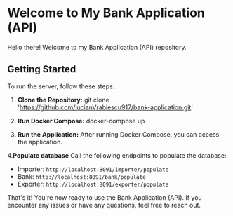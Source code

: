# Welcome to My Bank Application (API)

Hello there! Welcome to my Bank Application (API) repository.

## Getting Started

To run the server, follow these steps:

1. **Clone the Repository:**
   git clone 'https://github.com/lucianVrabiescu917/bank-application.git'

 2. **Run Docker Compose:**
    docker-compose up

3. **Run the Application:**
After running Docker Compose, you can access the application.

4.**Populate database**
Call the following endpoints to populate the database:
  - Importer: `http://localhost:8091/importer/populate`
  - Bank: `http://localhost:8091/bank/populate`
  - Exporter: `http://localhost:8091/exporter/populate`

That's it! You're now ready to use the Bank Application (API). If you encounter any issues or have any questions, feel free to reach out.
